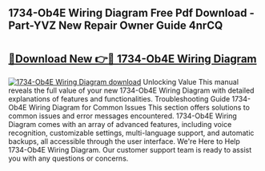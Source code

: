 ## 1734-Ob4E Wiring Diagram Free Pdf Download - Part-YVZ New Repair Owner Guide 4nrCQ

# <h2><a href="http://dfmrco.blite.top/?on=1734-Ob4E+Wiring+Diagram">🔗Download New 👉🔴 1734-Ob4E Wiring Diagram</a></h2>

[![1734-Ob4E Wiring Diagram download](https://i.imgur.com/lujVjoI.png)](http://dfmrco.blite.top/?on=1734-Ob4E+Wiring+Diagram)
Unlocking Value This manual reveals the full value of your new 1734-Ob4E Wiring Diagram with detailed explanations of features and functionalities. Troubleshooting Guide 1734-Ob4E Wiring Diagram for Common Issues This section offers solutions to common issues and error messages encountered. 1734-Ob4E Wiring Diagram comes with an array of advanced features, including voice recognition, customizable settings, multi-language support, and automatic backups, all accessible through the user interface. We're Here to Help 1734-Ob4E Wiring Diagram. Our customer support team is ready to assist you with any questions or concerns.
